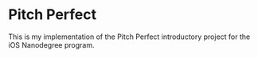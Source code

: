 # Pitch Perfect

This is my implementation of the Pitch Perfect introductory project for the iOS Nanodegree program.
 

